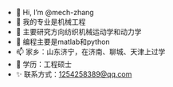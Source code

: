 - 👋 Hi, I’m @mech-zhang
- 👀 我的专业是机械工程
- 🌱 主要研究方向纺织机械运动学和动力学
- 💞️ 编程主要是matlab和python
- 📫 家乡：山东济宁，在济南、聊城、天津上过学
- 👀 学历：工程硕士
- ✨ 联系方式：1254258389@qq.com


<!---
mech-zhang/mech-zhang is a ✨ special ✨ repository because its `README.md` (this file) appears on your GitHub profile.
You can click the Preview link to take a look at your changes.
--->
